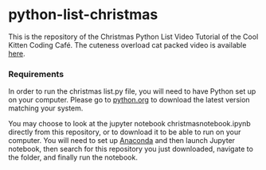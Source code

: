 # python-list-christmas

This is the repository of the Christmas Python List Video Tutorial of the Cool Kitten Coding Café. 
The cuteness overload cat packed video is available [here](https://youtu.be/uHOyl458l70).

### Requirements
In order to run the christmas list.py file, you will need to have Python set up on your computer. Please go to [python.org](https://www.python.org/downloads/) to download the latest version matching your system.

You may choose to look at the jupyter notebook christmasnotebook.ipynb directly from this repository, or to download it to be able to run on your computer. You will need to set up [Anaconda](https://www.anaconda.com/distribution/) and then launch Jupyter notebook, then search for this repository you just downloaded, navigate to the folder, and finally run the notebook.





